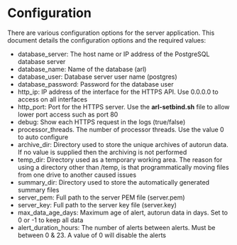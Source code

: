 # Configuration

There are various configuration options for the server application. This document details the configuration options and the required values:

- database_server: The host name or IP address of the PostgreSQL database server
- database_name: Name of the database (arl)
- database_user:  Database server user name (postgres)
- database_password: Password for the database user
- http_ip: IP address of the interface for the HTTPS API. Use 0.0.0.0 to access on all interfaces
- http_port: Port for the HTTPS server. Use the **arl-setbind.sh** file to allow lower port access such as port 80
- debug: Show each HTTPS request in the logs (true/false)
- processor_threads. The number of processor threads. Use the value 0 to auto configure
- archive_dir: Directory used to store the unique archives of autorun data. If no value is supplied then the archiving is not performed
- temp_dir: Directory used as a temporary working area. The reason for using a directory other than /temp, is that programmatically moving files from one drive to another caused issues
- summary_dir: Directory used to store the automatically generated summary files
- server_pem: Full path to the server PEM file (server.pem)
- server_key: Full path to the server key file (server.key)
- max_data_age_days: Maximum age of alert, autorun data in days. Set to 0 or -1 to keep all data
- alert_duration_hours: The number of alerts between alerts. Must be between 0 & 23. A value of 0 will disable the alerts
